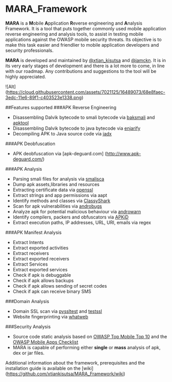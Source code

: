 # MARA_Framework
**MARA** is a **M**obile **A**pplication **R**everse engineering and **A**nalysis Framework. It is a tool that puts together commonly used mobile application reverse engineering and analysis tools, to assist in testing mobile applications against the OWASP mobile security threats. Its objective is to make this task easier and friendlier to mobile application developers and security professionals. 

**MARA** is developed and maintained by [@xtian_kisutsa](https://twitter.com/xtian_kisutsa) and [@iamckn](https://twitter.com/iamckn). It is in its very early stages of development and there is a lot more to come, in line with our roadmap. Any contributions and suggestions to the tool will be highly appreciated. 

![Alt] (https://cloud.githubusercontent.com/assets/7021125/16489073/68e8faec-3edc-11e6-89f1-c403523e1338.png)

##Features supported
###APK Reverse Engineering
* Disassembling Dalvik bytecode to smali bytecode via [baksmali](https://bitbucket.org/JesusFreke/smali/downloads) and [apktool](https://ibotpeaches.github.io/Apktool/install/)
* Disassembling Dalvik bytecode to java bytecode via [enjarify](https://github.com/google/enjarify)
* Decompiling APK to Java source code via [jadx](https://github.com/skylot/jadx) 

###APK Deobfuscation
* APK deobfuscation via [apk-deguard.com] (http://www.apk-deguard.com/)

###APK Analysis
* Parsing smali files for analysis via [smalisca](https://github.com/dorneanu/smalisca) 
* Dump apk assets,libraries and resources
* Extracting certificate data via [openssl](https://github.com/openssl/openssl)
* Extract strings and app permissions via aapt
* Identify methods and classes via [ClassyShark](https://github.com/google/android-classyshark)
* Scan for apk vulnerabilities via [androbugs](https://github.com/AndroBugs/AndroBugs_Framework)
* Analyze apk for potential malicious behaviour via [androwarn](https://github.com/maaaaz/androwarn)
* Identify compilers, packers and obfuscators via [APKiD](https://github.com/rednaga/APKiD)
* Extract execution paths, IP addresses, URL, URI, emails via regex

###APK Manifest Analysis
* Extract Intents
* Extract exported activities
* Extract receivers
* Extract exported receivers
* Extract Services
* Extract exported services
* Check if apk is debuggable
* Check if apk allows backups
* Check if apk allows sending of secret codes
* Check if apk can receive binary SMS

###Domain Analysis
* Domain SSL scan via [pyssltest](https://github.com/moheshmohan/pyssltest) and [testssl](https://github.com/drwetter/testssl.sh) 
* Website fingerprinting via [whatweb](https://github.com/urbanadventurer/WhatWeb)

###Security Analysis
* Source code static analysis based on [OWASP Top Mobile Top 10](https://www.owasp.org/index.php/Mobile_Top_10_2016-Top_10) and the [OWASP Mobile Apps Checklist](https://drive.google.com/file/d/0BxOPagp1jPHWYmg3Y3BfLVhMcmc/view)
* MARA is capable of performing either **single** or **mass** analysis of apk, dex or jar files. 

Additional information about the framework, prerequisites and the installation guide is available on the [wiki] (https://github.com/xtiankisutsa/MARA_Framework/wiki)


